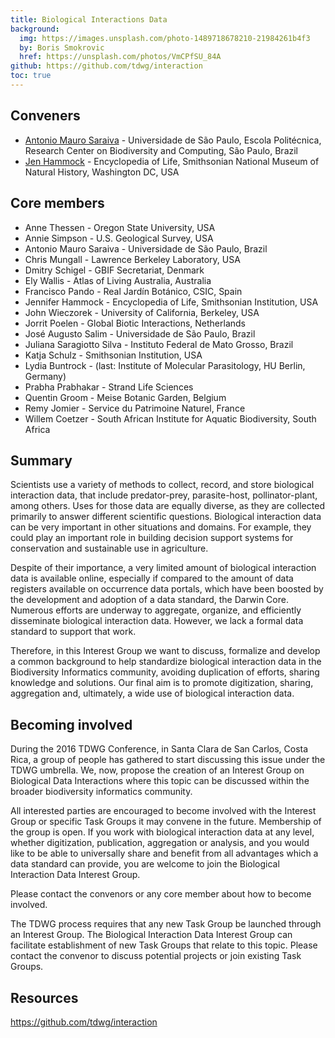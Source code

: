 ```yaml
---
title: Biological Interactions Data
background:
  img: https://images.unsplash.com/photo-1489718678210-21984261b4f3
  by: Boris Smokrovic
  href: https://unsplash.com/photos/VmCPfSU_84A
github: https://github.com/tdwg/interaction
toc: true
---
```


## Conveners

- [Antonio Mauro Saraiva](mailto:saraiva@usp.br) - Universidade de São Paulo, Escola Politécnica, Research Center on Biodiversity and Computing, São Paulo, Brazil
- [Jen Hammock](mailto:hammockj@si.edu) - Encyclopedia of Life, Smithsonian National Museum of Natural History, Washington DC, USA

## Core members

- Anne Thessen - Oregon State University, USA
- Annie Simpson - U.S. Geological Survey, USA
- Antonio Mauro Saraiva - Universidade de São Paulo, Brazil
- Chris Mungall - Lawrence Berkeley Laboratory, USA
- Dmitry Schigel - GBIF Secretariat, Denmark
- Ely Wallis - Atlas of Living Australia, Australia
- Francisco Pando - Real Jardín Botánico, CSIC, Spain
- Jennifer Hammock - Encyclopedia of Life, Smithsonian Institution, USA
- John Wieczorek - University of California, Berkeley, USA
- Jorrit Poelen - Global Biotic Interactions, Netherlands
- José Augusto Salim - Universidade de São Paulo, Brazil
- Juliana Saragiotto Silva - Instituto Federal de Mato Grosso, Brazil
- Katja Schulz - Smithsonian Institution, USA
- Lydia Buntrock - (last: Institute of Molecular Parasitology, HU Berlin, Germany)
- Prabha Prabhakar - Strand Life Sciences
- Quentin Groom - Meise Botanic Garden, Belgium
- Remy Jomier - Service du Patrimoine Naturel, France
- Willem Coetzer - South African Institute for Aquatic Biodiversity, South Africa

## Summary

Scientists use a variety of methods to collect, record, and store biological interaction data, that include predator-prey, parasite-host, pollinator-plant, among others. Uses for those data are equally diverse, as they are collected primarily to answer different scientific questions. Biological interaction data can be very important in other situations and domains. For example, they could play an important role in building decision support systems for conservation and sustainable use in agriculture.

Despite of their importance, a very limited amount of biological interaction data is available online, especially if compared to the amount of data registers available on occurrence data portals, which have been boosted by the development and adoption of a data standard, the Darwin Core. Numerous efforts are underway to aggregate, organize, and efficiently disseminate biological interaction data. However, we lack a formal data standard to support that work.

Therefore, in this Interest Group we want to discuss, formalize and develop a common background to help standardize biological interaction data in the Biodiversity Informatics community, avoiding duplication of efforts, sharing knowledge and solutions. Our final aim is to promote digitization, sharing, aggregation and, ultimately, a wide use of biological interaction data.

## Becoming involved

During the 2016 TDWG Conference, in Santa Clara de San Carlos, Costa Rica, a group of people has gathered to start discussing this issue under the TDWG umbrella. We, now, propose the creation of an Interest Group on Biological Data Interactions where this topic can be discussed within the broader biodiversity informatics community.

All interested parties are encouraged to become involved with the Interest Group or specific Task Groups it may convene in the future. Membership of the group is open. If you work with biological interaction data at any level, whether digitization, publication, aggregation or analysis, and you would like to be able to universally share and benefit from all advantages which a data standard can provide, you are welcome to join the Biological Interaction Data Interest Group.

Please contact the convenors or any core member about how to become involved.

The TDWG process requires that any new Task Group be launched through an Interest Group. The Biological Interaction Data Interest Group can facilitate establishment of new Task Groups that relate to this topic. Please contact the convenor to discuss potential projects or join existing Task Groups.

## Resources

<https://github.com/tdwg/interaction>
